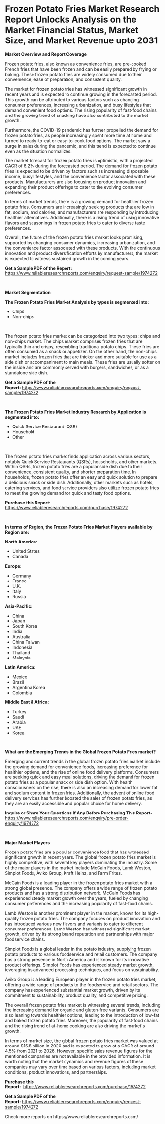 <p><h1>Frozen Potato Fries Market Research Report Unlocks Analysis on the Market Financial Status, Market Size, and Market Revenue upto 2031</h1></p><p><strong>Market Overview and Report Coverage</strong></p>
<p><p>Frozen potato fries, also known as convenience fries, are pre-cooked French fries that have been frozen and can be easily prepared by frying or baking. These frozen potato fries are widely consumed due to their convenience, ease of preparation, and consistent quality.</p><p>The market for frozen potato fries has witnessed significant growth in recent years and is expected to continue growing in the forecasted period. This growth can be attributed to various factors such as changing consumer preferences, increasing urbanization, and busy lifestyles that demand convenient food options. The rising popularity of fast-food chains and the growing trend of snacking have also contributed to the market growth.</p><p>Furthermore, the COVID-19 pandemic has further propelled the demand for frozen potato fries, as people increasingly spent more time at home and turned to ready-to-eat or easy-to-cook food options. The market saw a surge in sales during the pandemic, and this trend is expected to continue even as the situation normalizes.</p><p>The market forecast for frozen potato fries is optimistic, with a projected CAGR of 6.2% during the forecasted period. The demand for frozen potato fries is expected to be driven by factors such as increasing disposable income, busy lifestyles, and the convenience factor associated with these products. Manufacturers are also focusing on product innovation and expanding their product offerings to cater to the evolving consumer preferences.</p><p>In terms of market trends, there is a growing demand for healthier frozen potato fries. Consumers are increasingly seeking products that are low in fat, sodium, and calories, and manufacturers are responding by introducing healthier alternatives. Additionally, there is a rising trend of using innovative flavors and seasonings in frozen potato fries to cater to diverse taste preferences.</p><p>Overall, the future of the frozen potato fries market looks promising, supported by changing consumer dynamics, increasing urbanization, and the convenience factor associated with these products. With the continuous innovation and product diversification efforts by manufacturers, the market is expected to witness sustained growth in the coming years.</p></p>
<p><strong>Get a Sample PDF of the Report:</strong> <a href="https://www.reliableresearchreports.com/enquiry/request-sample/1974272">https://www.reliableresearchreports.com/enquiry/request-sample/1974272</a></p>
<p>&nbsp;</p>
<p><strong>Market Segmentation</strong></p>
<p><strong>The Frozen Potato Fries Market Analysis by types is segmented into:</strong></p>
<p><ul><li>Chips</li><li>Non-chips</li></ul></p>
<p>&nbsp;</p>
<p><p>The frozen potato fries market can be categorized into two types: chips and non-chips market. The chips market comprises frozen fries that are typically thin and crispy, resembling traditional potato chips. These fries are often consumed as a snack or appetizer. On the other hand, the non-chips market includes frozen fries that are thicker and more suitable for use as a side dish or accompaniment to main meals. These fries are usually softer on the inside and are commonly served with burgers, sandwiches, or as a standalone side dish.</p></p>
<p><strong>Get a Sample PDF of the Report:</strong>&nbsp;<a href="https://www.reliableresearchreports.com/enquiry/request-sample/1974272">https://www.reliableresearchreports.com/enquiry/request-sample/1974272</a></p>
<p>&nbsp;</p>
<p><strong>The Frozen Potato Fries Market Industry Research by Application is segmented into:</strong></p>
<p><ul><li>Quick Service Restaurant (QSR)</li><li>Household</li><li>Other</li></ul></p>
<p>&nbsp;</p>
<p><p>The frozen potato fries market finds application across various sectors, notably Quick Service Restaurants (QSRs), households, and other markets. Within QSRs, frozen potato fries are a popular side dish due to their convenience, consistent quality, and shorter preparation time. In households, frozen potato fries offer an easy and quick solution to prepare a delicious snack or side dish. Additionally, other markets such as hotels, catering services, and food service providers also utilize frozen potato fries to meet the growing demand for quick and tasty food options.</p></p>
<p><strong>Purchase this Report:</strong>&nbsp; <a href="https://www.reliableresearchreports.com/purchase/1974272">https://www.reliableresearchreports.com/purchase/1974272</a></p>
<p>&nbsp;</p>
<p><strong>In terms of Region, the Frozen Potato Fries Market Players available by Region are:</strong></p>
<p>
    <p> <strong> North America: </strong>
        <ul>
            <li>United States</li>
            <li>Canada</li>
        </ul>
        </p> 
    <p> <strong> Europe: </strong>
        <ul>
            <li>Germany</li>
            <li>France</li>
            <li>U.K.</li>
            <li>Italy</li>
            <li>Russia</li>
        </ul>
        </p> 
    <p> <strong> Asia-Pacific: </strong>
        <ul>
            <li>China</li>
            <li>Japan</li>
            <li>South Korea</li>
            <li>India</li>
            <li>Australia</li>
            <li>China Taiwan</li>
            <li>Indonesia</li>
            <li>Thailand</li>
            <li>Malaysia</li>
        </ul>
        </p> 
    <p> <strong> Latin America: </strong>
        <ul>
            <li>Mexico</li>
            <li>Brazil</li>
            <li>Argentina Korea</li>
            <li>Colombia</li>
        </ul>
        </p> 
    <p> <strong> Middle East & Africa: </strong>
        <ul>
            <li>Turkey</li>
            <li>Saudi</li>
            <li>Arabia</li>
            <li>UAE</li>
            <li>Korea</li>
        </ul>
    </p>
    </p>
<p>&nbsp;</p>
<p><strong>What are the Emerging Trends in the Global Frozen Potato Fries market?</strong></p>
<p><p>Emerging and current trends in the global frozen potato fries market include the growing demand for convenience foods, increasing preference for healthier options, and the rise of online food delivery platforms. Consumers are seeking quick and easy meal solutions, driving the demand for frozen potato fries as a popular snack or side dish option. With health consciousness on the rise, there is also an increasing demand for lower fat and sodium content in frozen fries. Additionally, the advent of online food delivery services has further boosted the sales of frozen potato fries, as they are an easily accessible and popular choice for home delivery.</p></p>
<p><strong>Inquire or Share Your Questions If Any Before Purchasing This Report</strong>- <a href="https://www.reliableresearchreports.com/enquiry/pre-order-enquiry/1974272">https://www.reliableresearchreports.com/enquiry/pre-order-enquiry/1974272</a></p>
<p>&nbsp;</p>
<p><strong>Major Market Players</strong></p>
<p><p>Frozen potato fries are a popular convenience food that has witnessed significant growth in recent years. The global frozen potato fries market is highly competitive, with several key players dominating the industry. Some of the major players in the market include McCain Foods, Lamb Weston, Simplot Foods, Aviko Group, Kraft Heinz, and Farm Frites.</p><p>McCain Foods is a leading player in the frozen potato fries market with a strong global presence. The company offers a wide range of frozen potato products and has a strong distribution network. McCain Foods has experienced steady market growth over the years, fueled by changing consumer preferences and the increasing popularity of fast-food chains.</p><p>Lamb Weston is another prominent player in the market, known for its high-quality frozen potato fries. The company focuses on product innovation and has introduced various new flavors and variants to cater to different consumer preferences. Lamb Weston has witnessed significant market growth, driven by its strong brand reputation and partnerships with major foodservice chains.</p><p>Simplot Foods is a global leader in the potato industry, supplying frozen potato products to various foodservice and retail customers. The company has a strong presence in North America and is known for its innovative product offerings. Simplot Foods has experienced steady market growth, leveraging its advanced processing techniques, and focus on sustainability.</p><p>Aviko Group is a leading European player in the frozen potato fries market, offering a wide range of products to the foodservice and retail sectors. The company has experienced substantial market growth, driven by its commitment to sustainability, product quality, and competitive pricing.</p><p>The overall frozen potato fries market is witnessing several trends, including the increasing demand for organic and gluten-free variants. Consumers are also leaning towards healthier options, leading to the introduction of low-fat and baked frozen potato fries. Moreover, the popularity of fast-food chains and the rising trend of at-home cooking are also driving the market's growth.</p><p>In terms of market size, the global frozen potato fries market was valued at around $15.5 billion in 2020 and is expected to grow at a CAGR of around 4.5% from 2021 to 2026. However, specific sales revenue figures for the mentioned companies are not available in the provided information. It is worth noting that the market dynamics and revenue figures of these companies may vary over time based on various factors, including market conditions, product innovations, and partnerships.</p></p>
<p><strong>Purchase this Report:</strong>&nbsp;&nbsp;<a href="https://www.reliableresearchreports.com/purchase/1974272">https://www.reliableresearchreports.com/purchase/1974272</a></p>
<p></p>
<p><strong>Get a Sample PDF of the Report:</strong>&nbsp;<a href="https://www.reliableresearchreports.com/enquiry/request-sample/1974272">https://www.reliableresearchreports.com/enquiry/request-sample/1974272</a></p>
<p>Check more reports on https://www.reliableresearchreports.com/</p>